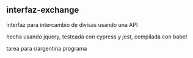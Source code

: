 ## interfaz-exchange

interfaz para intercambio de divisas usando una API

hecha usando jquery, testeada con cypress y jest, compilada con babel

tarea para r/argentina programa
